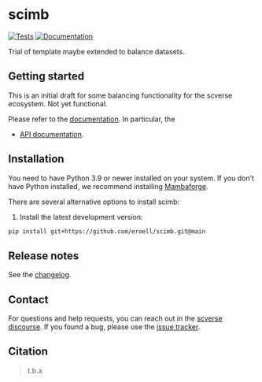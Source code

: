 # scimb

[![Tests][badge-tests]][link-tests]
[![Documentation][badge-docs]][link-docs]

[badge-tests]: https://img.shields.io/github/actions/workflow/status/eroell/scimb/test.yaml?branch=main
[link-tests]: https://github.com/eroell/scimb/actions/workflows/test.yml
[badge-docs]: https://img.shields.io/readthedocs/scimb

Trial of template maybe extended to balance datasets.

## Getting started

This is an initial draft for some balancing functionality for the scverse ecosystem.
Not yet functional.

Please refer to the [documentation][link-docs]. In particular, the

-   [API documentation][link-api].

## Installation

You need to have Python 3.9 or newer installed on your system. If you don't have
Python installed, we recommend installing [Mambaforge](https://github.com/conda-forge/miniforge#mambaforge).

There are several alternative options to install scimb:

<!--
1) Install the latest release of `scimb` from `PyPI <https://pypi.org/project/scimb/>`_:

```bash
pip install scimb
```
-->

1. Install the latest development version:

```bash
pip install git+https://github.com/eroell/scimb.git@main
```

## Release notes

See the [changelog][changelog].

## Contact

For questions and help requests, you can reach out in the [scverse discourse][scverse-discourse].
If you found a bug, please use the [issue tracker][issue-tracker].

## Citation

> t.b.a

[scverse-discourse]: https://discourse.scverse.org/
[issue-tracker]: https://github.com/eroell/scimb/issues
[changelog]: https://scimb.readthedocs.io/latest/changelog.html
[link-docs]: https://scimb.readthedocs.io
[link-api]: https://scimb.readthedocs.io/latest/api.html
